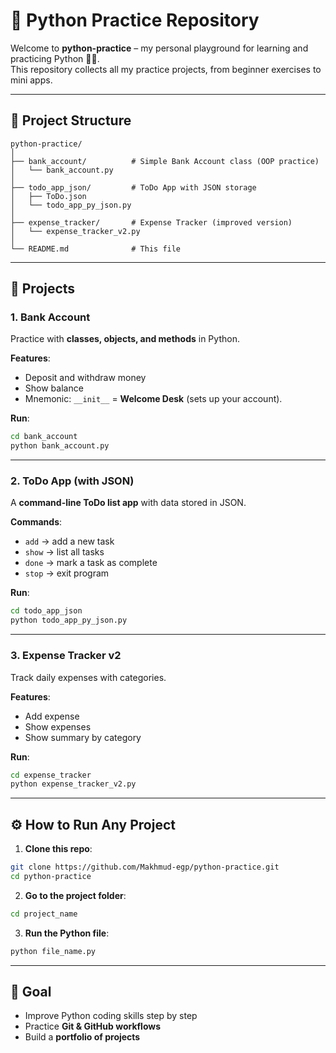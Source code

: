 # 🐍 Python Practice Repository  

Welcome to **python-practice** – my personal playground for learning and practicing Python 🧑‍💻.  
This repository collects all my practice projects, from beginner exercises to mini apps.  

---

## 📂 Project Structure  

```
python-practice/
│
├── bank_account/          # Simple Bank Account class (OOP practice)
│   └── bank_account.py
│
├── todo_app_json/         # ToDo App with JSON storage
│   ├── ToDo.json
│   └── todo_app_py_json.py
│
├── expense_tracker/       # Expense Tracker (improved version)
│   └── expense_tracker_v2.py
│
└── README.md              # This file
```

---

## 🚀 Projects  

### 1. Bank Account  
Practice with **classes, objects, and methods** in Python.  

**Features**:  
- Deposit and withdraw money  
- Show balance  
- Mnemonic: `__init__` = **Welcome Desk** (sets up your account).  

**Run**:  
```bash
cd bank_account
python bank_account.py
```

---

### 2. ToDo App (with JSON)  
A **command-line ToDo list app** with data stored in JSON.  

**Commands**:  
- `add` → add a new task  
- `show` → list all tasks  
- `done` → mark a task as complete  
- `stop` → exit program  

**Run**:  
```bash
cd todo_app_json
python todo_app_py_json.py
```

---

### 3. Expense Tracker v2  
Track daily expenses with categories.  

**Features**:  
- Add expense  
- Show expenses  
- Show summary by category  

**Run**:  
```bash
cd expense_tracker
python expense_tracker_v2.py
```

---

## ⚙️ How to Run Any Project  

1. **Clone this repo**:  
```bash
git clone https://github.com/Makhmud-egp/python-practice.git
cd python-practice
```

2. **Go to the project folder**:  
```bash
cd project_name
```

3. **Run the Python file**:  
```bash
python file_name.py
```

---

## 🎯 Goal  

- Improve Python coding skills step by step  
- Practice **Git & GitHub workflows**  
- Build a **portfolio of projects**  
